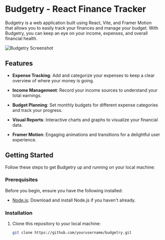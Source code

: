 # Budgetry - React Finance Tracker

Budgetry is a web application built using React, Vite, and Framer Motion that allows you to easily track your finances and manage your budget. With Budgetry, you can keep an eye on your income, expenses, and overall financial health.

![Budgetry Screenshot](screenshot.png)

## Features

- **Expense Tracking**: Add and categorize your expenses to keep a clear overview of where your money is going.

- **Income Management**: Record your income sources to understand your total earnings.

- **Budget Planning**: Set monthly budgets for different expense categories and track your progress.

- **Visual Reports**: Interactive charts and graphs to visualize your financial data.

- **Framer Motion**: Engaging animations and transitions for a delightful user experience.

## Getting Started

Follow these steps to get Budgetry up and running on your local machine:

### Prerequisites

Before you begin, ensure you have the following installed:

- [Node.js](https://nodejs.org/): Download and install Node.js if you haven't already.

### Installation

1. Clone this repository to your local machine:

   ```bash
   git clone https://github.com/yourusername/budgetry.git

